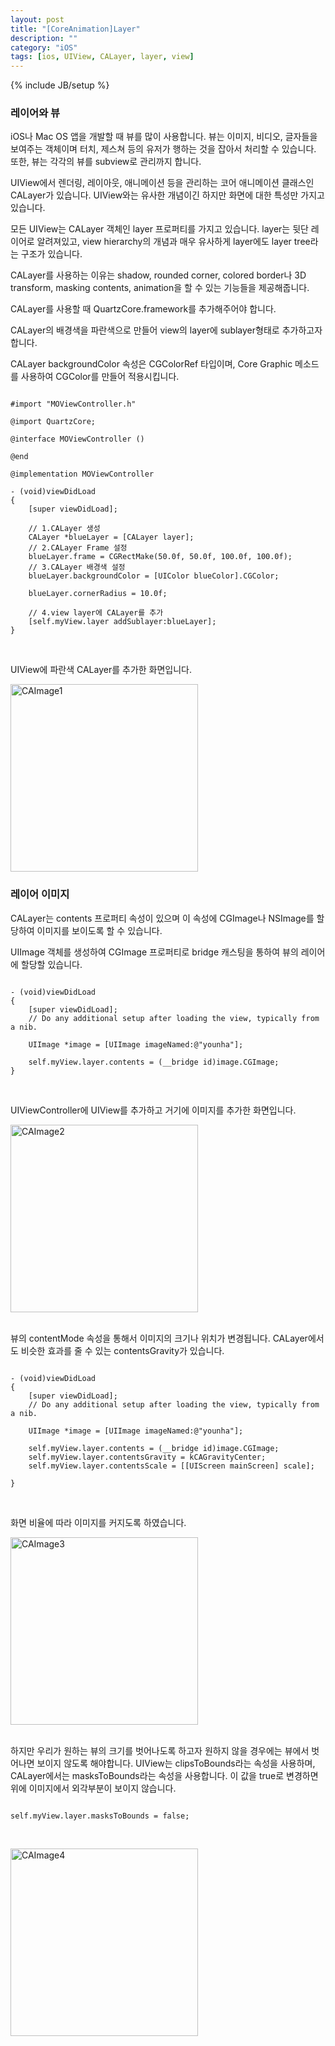 ```yaml
---
layout: post
title: "[CoreAnimation]Layer"
description: ""
category: "iOS"
tags: [ios, UIView, CALayer, layer, view]
---
```

{% include JB/setup %}

### 레이어와 뷰

iOS나 Mac OS 앱을 개발할 때 뷰를 많이 사용합니다. 뷰는 이미지, 비디오, 글자들을 보여주는 객체이며 터치, 제스쳐 등의 유저가 행하는 것을 잡아서 처리할 수 있습니다.
또한, 뷰는 각각의 뷰를 subview로 관리까지 합니다.

UIView에서 렌더링, 레이아웃, 애니메이션 등을 관리하는 코어 애니메이션 클래스인 CALayer가 있습니다. UIView와는 유사한 개념이긴 하지만 화면에 대한 특성만 가지고 있습니다.

모든 UIView는 CALayer 객체인 layer 프로퍼티를 가지고 있습니다. layer는 뒷단 레이어로 알려져있고, view hierarchy의 개념과 매우 유사하게 layer에도 layer tree라는 구조가 있습니다.

CALayer를 사용하는 이유는 shadow, rounded corner, colored border나 3D transform, masking contents, animation을 할 수 있는 기능들을 제공해줍니다.

CALayer를 사용할 때 QuartzCore.framework를 추가해주어야 합니다.

CALayer의 배경색을 파란색으로 만들어 view의 layer에 sublayer형태로 추가하고자 합니다.

CALayer backgroundColor 속성은 CGColorRef 타입이며, Core Graphic 메소드를 사용하여 CGColor를 만들어 적용시킵니다.

<pre><code class="objectivec">
#import "MOViewController.h"

@import QuartzCore;

@interface MOViewController ()

@end

@implementation MOViewController

- (void)viewDidLoad
{
    [super viewDidLoad];

    // 1.CALayer 생성
    CALayer *blueLayer = [CALayer layer];
    // 2.CALayer Frame 설정
    blueLayer.frame = CGRectMake(50.0f, 50.0f, 100.0f, 100.0f);
    // 3.CALayer 배경색 설정
    blueLayer.backgroundColor = [UIColor blueColor].CGColor;

    blueLayer.cornerRadius = 10.0f;

    // 4.view layer에 CALayer를 추가
    [self.myView.layer addSublayer:blueLayer];
}
</code></pre><br/>

UIView에 파란색 CALayer를 추가한 화면입니다.

<img src="/../../../../image/2014/06/calayer1.png" alt="CAImage1" style="width: 300px;"/><br/>


### 레이어 이미지

CALayer는 contents 프로퍼티 속성이 있으며 이 속성에 CGImage나 NSImage를 할당하여 이미지를 보이도록 할 수 있습니다.

UIImage 객체를 생성하여 CGImage 프로퍼티로 bridge 캐스팅을 통하여 뷰의 레이어에 할당할 있습니다.

<pre><code class="objectivec">
- (void)viewDidLoad
{
    [super viewDidLoad];
	// Do any additional setup after loading the view, typically from a nib.

    UIImage *image = [UIImage imageNamed:@"younha"];

    self.myView.layer.contents = (__bridge id)image.CGImage;
}
</code></pre><br />

UIViewController에 UIView를 추가하고 거기에 이미지를 추가한 화면입니다.

<img src="/../../../../image/2014/06/calayer2.png" alt="CAImage2" style="width: 300px;"/><br/>

<br/>뷰의 contentMode 속성을 통해서 이미지의 크기나 위치가 변경됩니다. CALayer에서도 비슷한 효과를 줄 수 있는 contentsGravity가 있습니다.

<pre><code class="objectivec">
- (void)viewDidLoad
{
    [super viewDidLoad];
    // Do any additional setup after loading the view, typically from a nib.

    UIImage *image = [UIImage imageNamed:@"younha"];

    self.myView.layer.contents = (__bridge id)image.CGImage;
    self.myView.layer.contentsGravity = kCAGravityCenter;
    self.myView.layer.contentsScale = [[UIScreen mainScreen] scale];

}
</code></pre><br />

화면 비율에 따라 이미지를 커지도록 하였습니다.

<img src="/../../../../image/2014/06/calayer3.png" alt="CAImage3" style="width: 300px;"/><br/>

<br/>하지만 우리가 원하는 뷰의 크기를 벗어나도록 하고자 원하지 않을 경우에는 뷰에서 벗어나면 보이지 않도록 해야합니다. UIView는 clipsToBounds라는 속성을 사용하며, CALayer에서는 masksToBounds라는 속성을 사용합니다. 이 값을 true로 변경하면 위에 이미지에서 외각부분이 보이지 않습니다.

<pre><code class="objectivec">
self.myView.layer.masksToBounds = false;
</code></pre><br/>

<img src="/../../../../image/2014/06/calayer4.png" alt="CAImage4" style="width: 300px;"/><br/>









